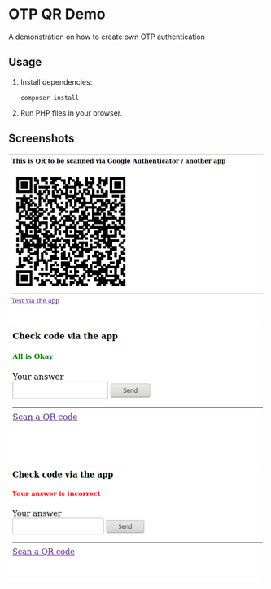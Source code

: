 # OTP QR Demo

A demonstration on how to create own OTP authentication

## Usage

1. Install dependencies:

    ```shell script
    composer install
    ```

2. Run PHP files in your browser.

## Screenshots

<img src="./screenshots/0.png" width="500">

<img src="./screenshots/1.png" width="500">

<img src="./screenshots/2.png" width="500">
